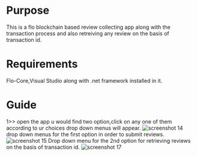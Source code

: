 # Purpose
This is a flo blockchain based review collecting app along with the transaction process and also retreiving any review on the basis of transaction id.
# Requirements
Flo-Core,Visual Studio along with .net framework installed in it.
# Guide
1>> open the app u would find two option,click on any one of them according to ur choices drop down menus will appear. 
![screenshot 14](https://user-images.githubusercontent.com/39794980/46479228-3d651e80-c80c-11e8-95c4-6d1f98e2ed28.png)
drop down menus for the first option in order to submit reviews.
![screenshot 15](https://user-images.githubusercontent.com/39794980/46479436-a5b40000-c80c-11e8-92e4-eca124bb57de.png)
Drop down menu for the 2nd option for retrieving reviews on the basis of transaction id.
![screenshot 17](https://user-images.githubusercontent.com/39794980/46479952-d3e60f80-c80d-11e8-8d54-db03893a3c1a.png)
